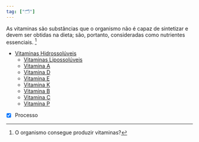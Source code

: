 ```yaml
---
tag: ["🗂"]
---
```


As vitaminas são substâncias que o organismo não é capaz de sintetizar e devem ser obtidas na dieta; são, portanto, consideradas como nutrientes essenciais. [^203048]

[^203048]: O organismo consegue produzir vitaminas?


* [Vitaminas Hidrossolúveis](Vitaminas%20Hidrossol%C3%BAveis.md)
  * [Vitaminas Lipossolúveis](Vitaminas%20Lipossol%C3%BAveis.md)
  * [Vitamina A](Vitamina%20A.md)
  * [Vitamina D](Vitamina%20D.md)
  * [Vitamina E](Vitamina%20E.md)
  * [Vitamina K](Vitamina%20K.md)
  * [Vitamina B](Vitamina%20B.md)
  * [Vitamina C](Vitamina%20C.md)
  * [Vitamina P](Vitamina%20P.md)

- [x] Processo 
